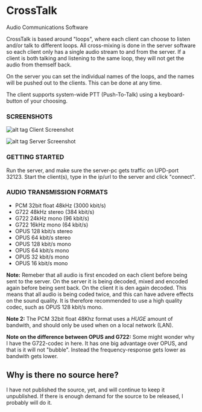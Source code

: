# CrossTalk
Audio Communications Software

CrossTalk is based around "loops", where each client can choose to listen and/or talk to different loops.
All cross-mixing is done in the server software so each client only has a single audio stream to and from the server.
If a client is both talking and listening to the same loop, they will not get the audio from themself back.

On the server you can set the individual names of the loops, and the names will be pushed out to the clients. This can be done at any time.

The client supports system-wide PTT (Push-To-Talk) using a keyboard-button of your choosing.

### SCREENSHOTS

![alt tag](https://i.imgur.com/WjHpB0H.png)
Client Screenshot

![alt tag](https://i.imgur.com/Y8WqerR.png)
Server Screenshot

### GETTING STARTED
Run the server, and make sure the server-pc gets traffic on UPD-port 32123.
Start the client(s), type in the ip/url to the server and click "connect".

### AUDIO TRANSMISSION FORMATS
* PCM 32bit float 48kHz (3000 kbit/s)
* G722 48kHz stereo (384 kbit/s)
* G722 24kHz mono (96 kbit/s)
* G722 16kHz mono (64 kbit/s)
* OPUS 128 kbit/s stereo
* OPUS 64 kbit/s stereo
* OPUS 128 kbit/s mono
* OPUS 64 kbit/s mono
* OPUS 32 kbit/s mono
* OPUS 16 kbit/s mono

**Note:** Remeber that all audio is first encoded on each client before being sent to the server. On the server it is being decoded, mixed and encoded again before being sent back. On the client it is den again decoded. This means that all audio is being coded twice, and this can have advere effects on the sound quality. It is therefore recommended to use a high quality codec, such as OPUS 128 kbit/s mono.

**Note 2:** The PCM 32bit float 48Khz format uses a _HUGE_ amount of bandwith, and should only be used when on a local network (LAN).

**Note on the difference between OPUS and G722:**
Some might wonder why I have the G722-codec in here. It has one big advantage over OPUS, and that is it will not "bubble". Instead the frequency-response gets lower as bandwith gets lower.

## Why is there no source here?
I have not published the source, yet, and will continue to keep it unpublished.
If there is enough demand for the source to be released, I probably will do it.

